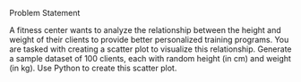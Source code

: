 Problem Statement

A fitness center wants to analyze the relationship between the height and
weight of their clients to provide better personalized training programs.
You are tasked with creating a scatter plot to visualize this relationship.
Generate a sample dataset of 100 clients, each with random height (in cm)
and weight (in kg).
Use Python to create this scatter plot.
